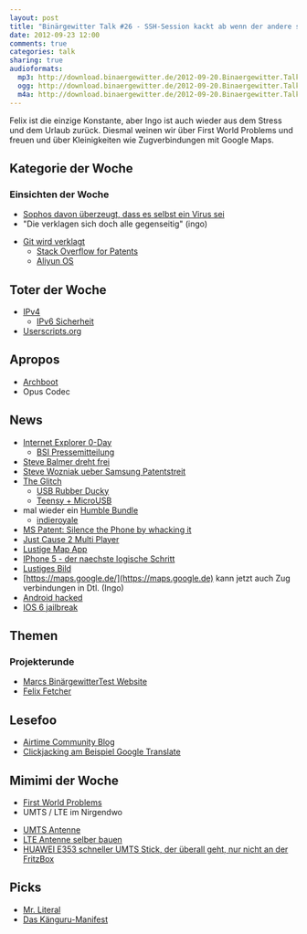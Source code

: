 ```yaml
---
layout: post
title: "Binärgewitter Talk #26 - SSH-Session kackt ab wenn der andere seine Mails liest"
date: 2012-09-23 12:00
comments: true
categories: talk
sharing: true
audioformats:
  mp3: http://download.binaergewitter.de/2012-09-20.Binaergewitter.Talk.26.mp3
  ogg: http://download.binaergewitter.de/2012-09-20.Binaergewitter.Talk.26.ogg
  m4a: http://download.binaergewitter.de/2012-09-20.Binaergewitter.Talk.26.mp3
---
```

Felix ist die einzige Konstante, aber Ingo ist auch wieder aus dem Stress und dem Urlaub zurück. Diesmal weinen wir über First World Problems und freuen und über Kleinigkeiten wie Zugverbindungen mit Google Maps.

## Kategorie der Woche

### Einsichten der Woche
- [Sophos davon überzeugt, dass es selbst ein Virus sei]( http://tech.slashdot.org/story/12/09/20/1645202/sophos-anti-virus-update-identifies-sophos-code-as-malware )
- "Die verklagen sich doch alle gegenseitig" (ingo)
 * [Git wird verklagt](http://www.pro-linux.de/news/1/18906/software-patentangriff-auf-git.html )
     - [Stack Overflow for Patents]( http://arstechnica.com/tech-policy/2012/09/patent-office-tries-stack-overflow-for-patents-to-find-prior-art/ )
     - [Aliyun OS](http://www.pro-linux.de/news/1/18883/google-aliyun-os-verletzt-android-kompatibilitaet.html )

## Toter der Woche
- [IPv4](  )
     - [IPv6 Sicherheit](http://www.heise.de/ix/meldung/IPv6-Nachholbedarf-bei-Sicherheitsloesungen-1713030.html)
- [Userscripts.org]( http://browserfame.com/807/userscripts-org-chrome-disabled )

## Apropos
- [Archboot](https://wiki.archlinux.org/index.php/Archboot )
- Opus Codec

## News
- [Internet Explorer 0-Day]( https://community.rapid7.com/community/metasploit/blog/2012/09/17/lets-start-the-week-with-a-new-internet-explorer-0-day-in-metasploit )
    - [BSI Pressemitteilung]( https://www.bsi.bund.de/ContentBSI/Presse/Pressemitteilungen/Presse2012/Internet%20Explorer%20Warnung%2017092012.html )
- [Steve Balmer dreht frei](http://www.youtube.com/watch?v=wvsboPUjrGc )
- [Steve Wozniak ueber Samsung Patentstreit]( http://news.ycombinator.net/item?id=4517278 )
- [The Glitch ]( http://www.kickstarter.com/projects/1186217328/the-glitch )
    - [USB Rubber Ducky]( http://hakshop.myshopify.com/products/usb-rubber-ducky )
    - [Teensy + MicroUSB]( )
- mal wieder ein [Humble Bundle](http://www.humblebundle.com/ )
    - [indieroyale](http://indieroyale.com)
- [MS Patent: Silence the Phone by whacking it]( http://www.patentbolt.com/2012/09/microsoft-patent-how-to-silence-your-device-by-whacking-it-off.html )
- [Just Cause 2 Multi Player](http://news.ycombinator.com/item?id=4532318 )
- [Lustige Map App](http://www.heise.de/newsticker/meldung/Unmut-und-Erheiterung-ueber-iOS-6-Maps-1714063.html )
- [IPhone 5 - der naechste logische Schritt]( http://iphone.geeks.lt/ )
- [Lustiges Bild]( http://lh3.googleusercontent.com/-_nKGZyyI_A4/UFMsGCbHp2I/AAAAAAAADAc/TDi8-qsrMeQ/s389/399025_423307264394003_252774228_n_large.jpg )
- [https://maps.google.de/](https://maps.google.de) kann jetzt auch Zug verbindungen in Dtl. (Ingo)
- [Android hacked](http://thenextweb.com/google/2012/09/19/security-researchers-hack-android-via-nfc-samsung-galaxy-s-iii/ )
- [IOS 6 jailbreak]( http://www.zdnet.de/88124335/jailbreak-von-ios-6-schon-erfolgreich/ )

## Themen
### Projekterunde
- [Marcs BinärgewitterTest Website](http://bgtest.marcseeger.webfactional.com )
- [Felix Fetcher](https://github.com/makefu/newgrounds-fetcher )

## Lesefoo
- [Airtime Community Blog](http://www.sourcefabric.org/en/community/blog/) 
- [Clickjacking am Beispiel Google Translate]( http://www.garage4hackers.com/content/139-google-website-translator-clickjacking-vulnerability.html )

## Mimimi der Woche
- [First World Problems]( http://maxfriedrich.de/post/19892209366/probleme-die-eigentlich-nicht-schlimm-scheinen-aber )
- UMTS / LTE im Nirgendwo
 * [UMTS Antenne](http://www.amazon.de/gp/product/B000V9FO2O/ref=as_li_ss_tl?ie=UTF8&camp=1638&creative=19454&creativeASIN=B000V9FO2O&linkCode=as2&tag=tuxradio-21 )
 * [LTE Antenne selber bauen](http://www.lte-anbieter.info/lte-hardware/antenne-bauen/bastelanleitung.php )
 * [HUAWEI E353 schneller UMTS Stick, der überall geht, nur nicht an der FritzBox](http://www.amazon.de/gp/product/B005DQXIIC/ref=as_li_ss_tl?ie=UTF8&camp=1638&creative=19454&creativeASIN=B005DQXIIC&linkCode=as2&tag=trektrip )

## Picks
- [Mr. Literal]( http://www.newgrounds.com/portal/view/529003 )
- [Das Känguru-Manifest](http://www.amazon.de/gp/product/3869090758/ref=as_li_ss_tl?ie=UTF8&camp=1638&creative=19454&creativeASIN=3869090758&linkCode=as2&tag=trektrip )

